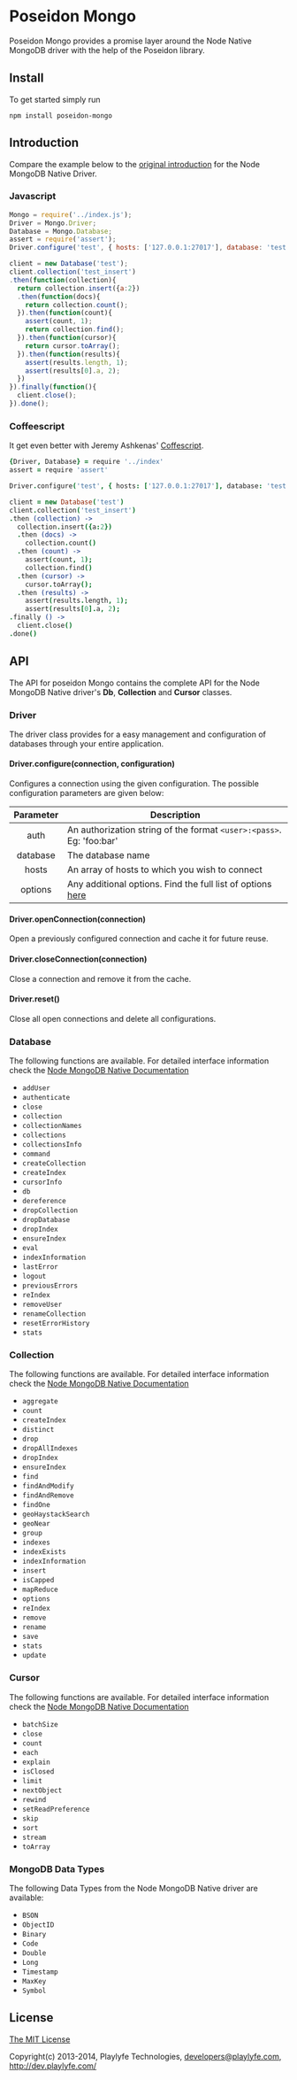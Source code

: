Poseidon Mongo
==============

Poseidon Mongo provides a promise layer around the Node Native MongoDB driver
with the help of the Poseidon library.

Install
-------
To get started simply run

    npm install poseidon-mongo

Introduction
------------
Compare the example below to the [original introduction](https://github.com/mongodb/node-mongodb-native#introduction)
 for the Node MongoDB Native Driver.

### Javascript

```javascript
Mongo = require('../index.js');
Driver = Mongo.Driver;
Database = Mongo.Database;
assert = require('assert');
Driver.configure('test', { hosts: ['127.0.0.1:27017'], database: 'test', options: { w: 1 } });

client = new Database('test');
client.collection('test_insert')
.then(function(collection){
  return collection.insert({a:2})
  .then(function(docs){
    return collection.count();
  }).then(function(count){
    assert(count, 1);
    return collection.find();
  }).then(function(cursor){
    return cursor.toArray();
  }).then(function(results){
    assert(results.length, 1);
    assert(results[0].a, 2);
  })
}).finally(function(){
  client.close();
}).done();
```

### Coffeescript
It get even better with Jeremy Ashkenas' [Coffescript](http://coffeescript.org/).

```coffee
{Driver, Database} = require '../index'
assert = require 'assert'

Driver.configure('test', { hosts: ['127.0.0.1:27017'], database: 'test', options: { w: 1 } })

client = new Database('test')
client.collection('test_insert')
.then (collection) ->
  collection.insert({a:2})
  .then (docs) ->
    collection.count()
  .then (count) ->
    assert(count, 1);
    collection.find()
  .then (cursor) ->
    cursor.toArray();
  .then (results) ->
    assert(results.length, 1);
    assert(results[0].a, 2);
.finally () ->
  client.close()
.done()
```

API
---
The API for poseidon Mongo contains the complete API for the Node MongoDB Native
driver's **Db**, **Collection** and **Cursor** classes.

### Driver
The driver class provides for a easy management and configuration of databases
through your entire application.

#### Driver.configure(connection, configuration)
Configures a connection using the given configuration. The possible
configuration parameters are given below:

| Parameter     | Description                                                                                                                                           |
| :-----------: |-------------------------------------------------------------------------------------------------------------------------------------------------------|
| auth          | An authorization string of the format `<user>:<pass>`. Eg: 'foo:bar'                                                                                  |
| database      | The database name                                                                                                                                     |
| hosts         | An array of hosts to which you wish to connect                                                                                                        |
| options       | Any additional options. Find the full list of options [here](http://mongodb.github.io/node-mongodb-native/api-generated/mongoclient.html#constructor) |

#### Driver.openConnection(connection)
Open a previously configured connection and cache it for future reuse.

#### Driver.closeConnection(connection)
Close a connection and remove it from the cache.

#### Driver.reset()
Close all open connections and delete all configurations.

### Database
The following functions are available. For detailed interface information check
the [Node MongoDB Native Documentation](http://mongodb.github.io/node-mongodb-native/api-generated/db.html)

  * `addUser`
  * `authenticate`
  * `close`
  * `collection`
  * `collectionNames`
  * `collections`
  * `collectionsInfo`
  * `command`
  * `createCollection`
  * `createIndex`
  * `cursorInfo`
  * `db`
  * `dereference`
  * `dropCollection`
  * `dropDatabase`
  * `dropIndex`
  * `ensureIndex`
  * `eval`
  * `indexInformation`
  * `lastError`
  * `logout`
  * `previousErrors`
  * `reIndex`
  * `removeUser`
  * `renameCollection`
  * `resetErrorHistory`
  * `stats`

### Collection
The following functions are available. For detailed interface information check
the [Node MongoDB Native Documentation](http://mongodb.github.io/node-mongodb-native/api-generated/collection.html)

  * `aggregate`
  * `count`
  * `createIndex`
  * `distinct`
  * `drop`
  * `dropAllIndexes`
  * `dropIndex`
  * `ensureIndex`
  * `find`
  * `findAndModify`
  * `findAndRemove`
  * `findOne`
  * `geoHaystackSearch`
  * `geoNear`
  * `group`
  * `indexes`
  * `indexExists`
  * `indexInformation`
  * `insert`
  * `isCapped`
  * `mapReduce`
  * `options`
  * `reIndex`
  * `remove`
  * `rename`
  * `save`
  * `stats`
  * `update`

### Cursor
The following functions are available. For detailed interface information check
the [Node MongoDB Native Documentation](http://mongodb.github.io/node-mongodb-native/api-generated/cursor.html)

  * `batchSize`
  * `close`
  * `count`
  * `each`
  * `explain`
  * `isClosed`
  * `limit`
  * `nextObject`
  * `rewind`
  * `setReadPreference`
  * `skip`
  * `sort`
  * `stream`
  * `toArray`

### MongoDB Data Types
The following Data Types from the Node MongoDB Native driver are available:

  * `BSON`
  * `ObjectID`
  * `Binary`
  * `Code`
  * `Double`
  * `Long`
  * `Timestamp`
  * `MaxKey`
  * `Symbol`


License
-------
[The MIT License](http://opensource.org/licenses/MIT)

Copyright(c) 2013-2014, Playlyfe Technologies, developers@playlyfe.com, http://dev.playlyfe.com/

